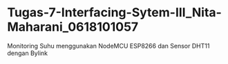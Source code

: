 # Tugas-7-Interfacing-Sytem-III_Nita-Maharani_0618101057
Monitoring Suhu menggunakan NodeMCU ESP8266 dan Sensor DHT11 dengan Bylink
